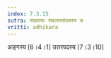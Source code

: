 ```yaml
---
index: 7.3.15
sutra: संख्यायाः संवत्सरसंख्यस्य च
vritti: adhikara
---
```


 अङ्गस्य [6।4।1]  उत्तरपदस्य [7।3।10] 